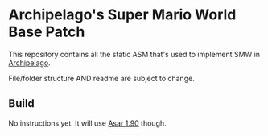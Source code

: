 # Archipelago's Super Mario World Base Patch
This repository contains all the static ASM that's used to implement SMW in [Archipelago](https://github.com/ArchipelagoMW/Archipelago).

File/folder structure AND readme are subject to change.

## Build
No instructions yet. It will use [Asar 1.90](https://github.com/RPGHacker/asar/releases/tag/v1.90) though.
